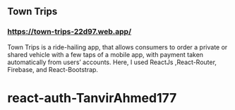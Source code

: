 ## Town Trips

### https://town-trips-22d97.web.app/

Town Trips is a ride-hailing app, that allows consumers to order a private or shared vehicle with a few taps of a mobile app, with payment taken automatically from users’ accounts.
Here, I used ReactJs ,React-Router, Firebase, and React-Bootstrap.

# react-auth-TanvirAhmed177
